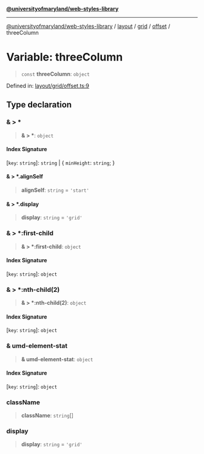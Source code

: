 [**@universityofmaryland/web-styles-library**](../../../../../../README.md)

***

[@universityofmaryland/web-styles-library](../../../../../../README.md) / [layout](../../../../../README.md) / [grid](../../../README.md) / [offset](../README.md) / threeColumn

# Variable: threeColumn

> `const` **threeColumn**: `object`

Defined in: [layout/grid/offset.ts:9](https://github.com/UMD-Digital/design-system/blob/7fa144f196ef5f0ef2b372670136735f5a5c9236/packages/styles/source/layout/grid/offset.ts#L9)

## Type declaration

### & \> \*

> **& \> \***: `object`

#### Index Signature

\[`key`: `string`\]: `string` \| \{ `minHeight`: `string`; \}

#### & \> \*.alignSelf

> **alignSelf**: `string` = `'start'`

#### & \> \*.display

> **display**: `string` = `'grid'`

### & \> \*:first-child

> **& \> \*:first-child**: `object`

#### Index Signature

\[`key`: `string`\]: `object`

### & \> \*:nth-child(2)

> **& \> \*:nth-child(2)**: `object`

#### Index Signature

\[`key`: `string`\]: `object`

### & umd-element-stat

> **& umd-element-stat**: `object`

#### Index Signature

\[`key`: `string`\]: `object`

### className

> **className**: `string`[]

### display

> **display**: `string` = `'grid'`
